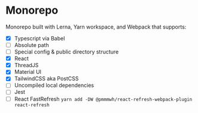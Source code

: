 # Monorepo

Monorepo built with Lerna, Yarn workspace, and Webpack that supports:

- [x] Typescript via Babel
- [ ] Absolute path
- [ ] Special config & public directory structure
- [x] React
- [x] ThreadJS
- [x] Material UI
- [x] TailwindCSS aka PostCSS
- [ ] Uncompiled local dependencies
- [ ] Jest
- [ ] React FastRefresh `yarn add -DW @pmmmwh/react-refresh-webpack-plugin react-refresh`
